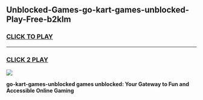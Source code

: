
## Unblocked-Games-go-kart-games-unblocked-Play-Free-b2klm
<h3>
<a href="https://premium76.site?title=go-kart-games-unblocked&ref=20A">CLICK TO PLAY</a></h3>
<hr>

<h3>
<a href="https://premium76.site?title=go-kart-games-unblocked&ref=20A">CLICK 2 PLAY</a>
  
</h3>

<a href="https://premium76.site?title=go-kart-games-unblocked&ref=20A"><img src="https://clearcache.store/games.png"></a>


**go-kart-games-unblocked games unblocked: Your Gateway to Fun and Accessible Online Gaming**
